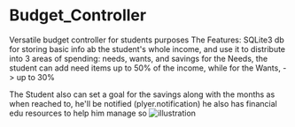 # Budget_Controller
Versatile budget controller for students purposes
The Features:
  SQLite3 db for storing basic info ab the student's whole income, and use it to distribute into 3 areas of spending: needs, wants, and savings
 for the Needs, the student can add need items up to 50% of the income, 
 while for the Wants, -> up to 30%
 
The Student also can set a goal for the savings along with the months as when reached to, he'll be notified (plyer.notification)
he also has financial edu resources to help him manage so
![illustration](https://github.com/Ebrahim-Ramadan/Budget_Controller/assets/65041082/0200d35c-0db4-4141-9e88-d39db5eeb25b)
